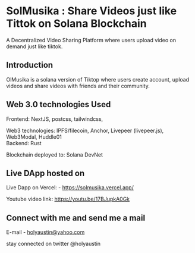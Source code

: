 # SolMusika : Share Videos just like Tittok on Solana Blockchain

A Decentralized Video  Sharing Platform where users upload video on demand just like tiktok.

## Introduction

OlMusika is a solana version of Tiktop where users create account, upload videos and share videos with friends and their community.

## Web 3.0 technologies Used

Frontend: NextJS, postcss, tailwindcss, 

Web3 technologies: IPFS/filecoin, Anchor,  Livepeer (livepeer.js), Web3Modal, Huddle01  
Backend: Rust

Blockchain deployed to:  Solana DevNet

## Live DApp hosted on

Live Dapp on Vercel: - <https://solmusika.vercel.app/>

 Youtube video link: <https://youtu.be/17BJupkA0Gk> 

## Connect with me and send me a mail

E-mail - holyaustin@yahoo.com

stay connected on twitter @holyaustin

